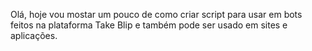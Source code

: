 Olá, hoje vou mostar um pouco de como criar script para usar em bots feitos na plataforma Take Blip e também pode ser usado em sites e aplicações.